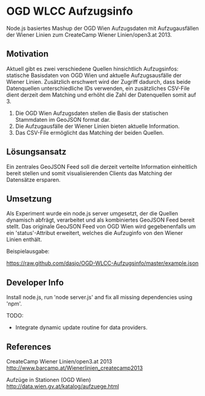 # OGD WLCC Aufzugsinfo

Node.js basiertes Mashup der OGD Wien Aufzugsdaten mit Aufzugausfällen der Wiener Linien zum CreateCamp Wiener Linien/open3.at 2013.

## Motivation

Aktuell gibt es zwei verschiedene Quellen hinsichtlich Aufzugsinfos: statische Basisdaten von OGD Wien und aktuelle Aufzugsausfälle der Wiener Linien. Zusätzlich erschwert wird der Zugriff dadurch, dass beide Datenquellen unterschiedliche IDs verwenden, ein zusätzliches CSV-File dient derzeit dem Matching und erhöht die Zahl der Datenquellen somit auf 3. 

1. Die OGD Wien Aufzugsdaten stellen die Basis der statischen Stammdaten im GeoJSON format dar.
2. Die Aufzugausfälle der Wiener Linien bieten aktuelle Information.
3. Das CSV-File ermöglicht das Matching der beiden Quellen.

## Lösungsansatz

Ein zentrales GeoJSON Feed soll die derzeit verteilte Information einheitlich bereit stellen und somit visualisierenden Clients das Matching der Datensätze ersparen.

## Umsetzung

Als Experiment wurde ein node.js server umgesetzt, der die Quellen dynamisch abfrägt, verarbeitet und als kombiniertes GeoJSON Feed bereit stellt. Das originale GeoJSON Feed von OGD Wien wird gegebenenfalls um ein 'status'-Attribut erweitert, welches die Aufzuginfo von den Wiener Linien enthält.   

Beispielausgabe: 

https://raw.github.com/dasjo/OGD-WLCC-Aufzugsinfo/master/example.json

## Developer Info

Install node.js, run 'node server.js' and fix all missing dependencies using 'npm'.

TODO: 

* Integrate dynamic update routine for data providers.

## References

CreateCamp Wiener Linien/open3.at 2013
http://www.barcamp.at/Wienerlinien_createcamp2013

Aufzüge in Stationen (OGD Wien)
http://data.wien.gv.at/katalog/aufzuege.html